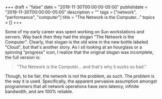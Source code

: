+++
draft = "false"
date = "2019-11-30T00:00:00-05:00"
publishdate = "2019-11-30T00:00:00-05:00"
description = ""
tags = ["network", "performance", "computer"]
title = "The Network is the Computer..."
topics = []
+++

Some of my early career was spent working on Sun workstations and
servers.  Way back then they had the slogan "The Network is the
Computer".  Clearly, that slogan is the old wine in the new bottle
labeled "Cloud", but that's another story.  As I sit looking at an
hourglass or a spinning "progress" icon, I realize that the original
slogan was incomplete, the full version is:

>"The Network is the Computer... and that's why it sucks so bad."

Though, to be fair, the network is not the problem, as such.  The
problem is the way it is used.  Specifically, the apparent pervasive
assumption amongst programmers that all network operations have zero
latency, infinite bandwidth, and are 100% reliable.
